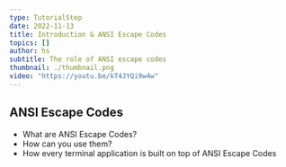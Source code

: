 ```yaml
---
type: TutorialStep
date: 2022-11-13
title: Introduction & ANSI Escape Codes
topics: []
author: hs
subtitle: The role of ANSI escape codes
thumbnail: ./thumbnail.png
video: "https://youtu.be/kT4JYQi9w4w"
---
```


## ANSI Escape Codes

- What are ANSI Escape Codes?
- How can you use them?
- How every terminal application is built on top of ANSI Escape Codes
